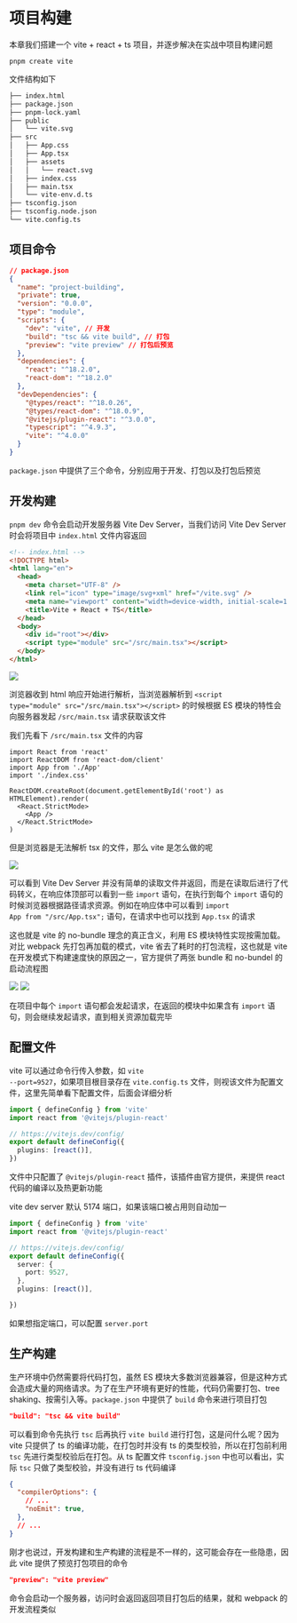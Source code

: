 # 项目构建

本章我们搭建一个 vite + react + ts 项目，并逐步解决在实战中项目构建问题

```终端
pnpm create vite
```

文件结构如下

```txt
├── index.html
├── package.json
├── pnpm-lock.yaml
├── public
│   └── vite.svg
├── src
│   ├── App.css
│   ├── App.tsx
│   ├── assets
│   │   └── react.svg
│   ├── index.css
│   ├── main.tsx
│   └── vite-env.d.ts
├── tsconfig.json
├── tsconfig.node.json
└── vite.config.ts
```

## 项目命令

```json
// package.json
{
  "name": "project-building",
  "private": true,
  "version": "0.0.0",
  "type": "module",
  "scripts": {
    "dev": "vite", // 开发
    "build": "tsc && vite build", // 打包
    "preview": "vite preview" // 打包后预览
  },
  "dependencies": {
    "react": "^18.2.0",
    "react-dom": "^18.2.0"
  },
  "devDependencies": {
    "@types/react": "^18.0.26",
    "@types/react-dom": "^18.0.9",
    "@vitejs/plugin-react": "^3.0.0",
    "typescript": "^4.9.3",
    "vite": "^4.0.0"
  }
}
```

<code>package.json</code> 中提供了三个命令，分别应用于开发、打包以及打包后预览

## 开发构建

<code>pnpm dev</code> 命令会启动开发服务器 Vite Dev Server，当我们访问 Vite Dev Server 时会将项目中 <code>index.html</code> 文件内容返回

```html
<!-- index.html -->
<!DOCTYPE html>
<html lang="en">
  <head>
    <meta charset="UTF-8" />
    <link rel="icon" type="image/svg+xml" href="/vite.svg" />
    <meta name="viewport" content="width=device-width, initial-scale=1.0" />
    <title>Vite + React + TS</title>
  </head>
  <body>
    <div id="root"></div>
    <script type="module" src="/src/main.tsx"></script>
  </body>
</html>
```

![](./1.htmlRequire.jpg)

浏览器收到 html 响应开始进行解析，当浏览器解析到 <code>\<script type="module" src="/src/main.tsx"\>\<\/script\></code> 的时候根据 ES 模块的特性会向服务器发起 <code>/src/main.tsx</code> 请求获取该文件

我们先看下 <code>/src/main.tsx</code> 文件的内容

```tsx
import React from 'react'
import ReactDOM from 'react-dom/client'
import App from './App'
import './index.css'

ReactDOM.createRoot(document.getElementById('root') as HTMLElement).render(
  <React.StrictMode>
    <App />
  </React.StrictMode>
)
```

但是浏览器是无法解析 tsx 的文件，那么 vite 是怎么做的呢

![](./1.mainRequire.jpg)

可以看到 Vite Dev Server 并没有简单的读取文件并返回，而是在读取后进行了代码转义，在响应体顶部可以看到一些 <code>import</code> 语句，在执行到每个 <code>import</code> 语句的时候浏览器根据路径请求资源。例如在响应体中可以看到 <code>import App from "/src/App.tsx";</code> 语句，在请求中也可以找到 <code>App.tsx</code> 的请求

这也就是 vite 的 no-bundle 理念的真正含义，利用 ES 模块特性实现按需加载。对比 webpack 先打包再加载的模式，vite 省去了耗时的打包流程，这也就是 vite 在开发模式下构建速度快的原因之一，官方提供了两张 bundle 和 no-bundel 的启动流程图

![](./1.bundel.jpg) 
![](./1.noBundel.jpg)

在项目中每个 <code>import</code> 语句都会发起请求，在返回的模块中如果含有 <code>import</code> 语句，则会继续发起请求，直到相关资源加载完毕

## 配置文件

vite 可以通过命令行传入参数，如 <code>vite --port=9527</code>，如果项目根目录存在 <code>vite.config.ts</code> 文件，则视该文件为配置文件，这里先简单看下配置文件，后面会详细分析

```ts
import { defineConfig } from 'vite'
import react from '@vitejs/plugin-react'

// https://vitejs.dev/config/
export default defineConfig({
  plugins: [react()],
})
```

文件中只配置了 <code>@vitejs/plugin-react</code> 插件，该插件由官方提供，来提供 react 代码的编译以及热更新功能

vite dev server 默认 5174 端口，如果该端口被占用则自动加一

```ts
import { defineConfig } from 'vite'
import react from '@vitejs/plugin-react'

// https://vitejs.dev/config/
export default defineConfig({
  server: {
    port: 9527,
  },
  plugins: [react()],

})
```

如果想指定端口，可以配置 <code>server.port</code>

## 生产构建

生产环境中仍然需要将代码打包，虽然 ES 模块大多数浏览器兼容，但是这种方式会造成大量的网络请求。为了在生产环境有更好的性能，代码仍需要打包、tree shaking、按需引入等。<code>package.json</code> 中提供了 <code>build</code> 命令来进行项目打包

```json
"build": "tsc && vite build"
```

可以看到命令先执行 <code>tsc</code> 后再执行 <code>vite build</code> 进行打包，这是问什么呢？因为 vite 只提供了 ts 的编译功能，在打包时并没有 ts 的类型校验，所以在打包前利用 <code>tsc</code> 先进行类型校验后在打包。从 ts 配置文件 <code>tsconfig.json</code> 中也可以看出，实际 <code>tsc</code> 只做了类型校验，并没有进行 ts 代码编译

```json
{
  "compilerOptions": {
    // ...
    "noEmit": true,
  },
  // ...
}
```

刚才也说过，开发构建和生产构建的流程是不一样的，这可能会存在一些隐患，因此 vite 提供了预览打包项目的命令

```json
"preview": "vite preview"
```

命令会启动一个服务器，访问时会返回返回项目打包后的结果，就和 webpack 的开发流程类似
